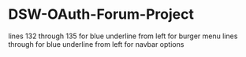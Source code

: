 # DSW-OAuth-Forum-Project
lines 132 through 135 for blue underline from left for burger menu
lines  through  for blue underline from left for navbar options
